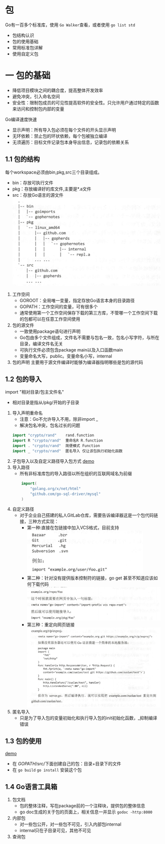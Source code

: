 # 包
Go有一百多个标准库，使用 `Go Walker`查看，或者使用 `go list std`
- 包结构认识
- 包的使用基础
- 常用标准包详解
- 使用自定义包

# 一 包的基础
- 降低项目模块之间的耦合度，提高整体开发效率
- 避免冲突，引入命名空间
- 安全性：限制包成员的可见性提高软件的安全性。只允许用户通过特定的函数来访问和控制包内部的变量

Go编译速度快速
- 显示声明：所有导入包必须在每个文件的开头显示声明
- 无环依赖：禁止包的环状依赖，每个包被独立编译
- 无须遍历：目标文件记录包本身导出信息，记录包的依赖关系

## 1.1 包的结构
每个workspace必须由bin,pkg,src三个目录组成。
- bin：存放可执行文件
- pkg：存放编译好的库文件,主要是*.a文件
- src：存放Go语言的源文件
![1](.README_images/6c8bb5d7.png)

1. 工作空间
    - GOROOT：全局唯一变量，指定存放Go语言本身的目录路径
    - GOPATH：工作空间的变量，可有很多个
    - 通常使用第一个工作空间保存下载的第三方库，不管哪一个工作空间下载的包都可以在任意工作空间使用
2. 包的源文件
    - 一致使用package<name>语句进行声明
    - Go包由多个文件组成，文件名不需要与包名一致，包名小写字符，与所在目录，编译文件名无关
    - 可执行文件必须包含package main以及入口函数main
    - 变量命名大写，public。变量命名小写，internal
3. 包的声明
    主要用于源文件编译时能够为编译器指明哪些是包的源代码

## 1.2 包的导入
import "相对目录/包主文件名"
- 相对目录是指从/pkg/开始的子目录


1. 导入声明重命名
    - 注意：Go不允许导入不用，除非import _
    - 解决包名冲突，包名过长的问题
    ```go
    import "crypto/rand"    rand.function
    import R "crypto/rand"  重命名R R.function
    import . "crypto/rand"  简便模式 Function
    import _ "crypto/rand"  匿名导入 仅让该包执行初始化函数
    ```
2. 子包导入以及自定义路径导入包方式
[demo](./Demo/test.go)
3. 导入路径
    - 所有非标准库包的导入路径以所在组织的互联网域名为前缀
    ```go
        import(
            "golang.org/x/net/html"
            "github.com/go-sql-driver/mysql"
        )
    ```
4. 自定义路径
   - 对于企业自己搭建的私人GitLab仓库，需要告诉编译器这是一个包代码链接，三种方式实现：
        - 第一种:直接在包链接中加入VCS格式，目前支持![2](.README_images/61a72ee0.png)
        - 第二种：针对没有提供版本控制符的链接，go get 甚至不知道应该如何下载代码![3](.README_images/cf43038d.png)
        - 第三种：重定向网页链接![3](.README_images/d6b6b69a.png)
5. 匿名导入
    - 只是为了导入包的变量初始化和执行导入包的init初始化函数，_抑制编译错误

## 1.3 包的使用
[demo](./Demo/test.go)
- 在 $GOPATH$/src/下面创建自己的包：目录+目录下的文件
- 在 `go build` `go install` 安装这个包

## 1.4 Go语言工具箱
1. 包文档
    - 包的整体注释，写在package前的一个注释块，提供包的整体信息
    - go doc生成的关于包的页面上，相关信息一并显示 `godoc -http:8000`
2. 内部包
    - 对一些包公开，对一些包不可见，引入内部包internal
    - internal只在子目录可见，其他不可见
3. 查询包